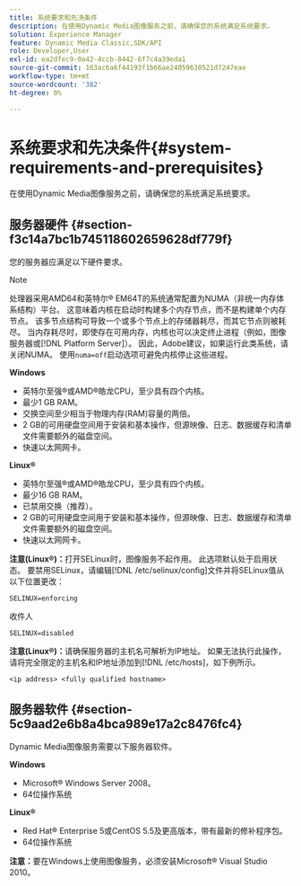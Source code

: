 ```yaml
---
title: 系统要求和先决条件
description: 在使用Dynamic Media图像服务之前，请确保您的系统满足系统要求。
solution: Experience Manager
feature: Dynamic Media Classic,SDK/API
role: Developer,User
exl-id: ea2dfec9-0a42-4ccb-8442-6f7c4a39eda1
source-git-commit: 163ac6a6f44193f1b66ae24059630521d7247eae
workflow-type: tm+mt
source-wordcount: '382'
ht-degree: 0%

---
```


# 系统要求和先决条件{#system-requirements-and-prerequisites}

在使用Dynamic Media图像服务之前，请确保您的系统满足系统要求。

## 服务器硬件 {#section-f3c14a7bc1b745118602659628df779f}

您的服务器应满足以下硬件要求。

>[!NOTE]
>
>处理器采用AMD64和英特尔® EM64T的系统通常配置为NUMA（非统一内存体系结构）平台。 这意味着内核在启动时构建多个内存节点，而不是构建单个内存节点。 该多节点结构可导致一个或多个节点上的存储器耗尽，而其它节点则被耗尽。 当内存耗尽时，即使存在可用内存，内核也可以决定终止进程（例如，图像服务器或[!DNL Platform Server]）。 因此，Adobe建议，如果运行此类系统，请关闭NUMA。 使用`numa=off`启动选项可避免内核停止这些进程。

**Windows**

* 英特尔至强®或AMD®皓龙CPU，至少具有四个内核。
* 最少1 GB RAM。
* 交换空间至少相当于物理内存(RAM)容量的两倍。
* 2 GB的可用硬盘空间用于安装和基本操作，但源映像、日志、数据缓存和清单文件需要额外的磁盘空间。
* 快速以太网网卡。

**Linux®**

* 英特尔至强®或AMD®皓龙CPU，至少具有四个内核。
* 最少16 GB RAM。
* 已禁用交换（推荐）。
* 2 GB的可用硬盘空间用于安装和基本操作，但源映像、日志、数据缓存和清单文件需要额外的磁盘空间。
* 快速以太网网卡。

**注意(Linux®)：**&#x200B;打开SELinux时，图像服务不起作用。 此选项默认处于启用状态。 要禁用SELinux，请编辑[!DNL /etc/selinux/config]文件并将SELinux值从以下位置更改：

`SELINUX=enforcing`

收件人

`SELINUX=disabled`

**注意(Linux®)：**&#x200B;请确保服务器的主机名可解析为IP地址。 如果无法执行此操作，请将完全限定的主机名和IP地址添加到[!DNL /etc/hosts]，如下例所示。

`<ip address> <fully qualified hostname>`

## 服务器软件 {#section-5c9aad2e6b8a4bca989e17a2c8476fc4}

Dynamic Media图像服务需要以下服务器软件。

**Windows**

* Microsoft® Windows Server 2008。
* 64位操作系统

**Linux®**

* Red Hat® Enterprise 5或CentOS 5.5及更高版本，带有最新的修补程序包。
* 64位操作系统

**注意：**&#x200B;要在Windows上使用图像服务，必须安装Microsoft® Visual Studio 2010。
